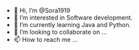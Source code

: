 - 👋 Hi, I’m @Sora1919
- 👀 I’m interested in Software development.
- 🌱 I’m currently learning Java and Python.
- 💞️ I’m looking to collaborate on ...
- 📫 How to reach me ...

<!---
Sora1919/Sora1919 is a ✨ special ✨ repository because its `README.md` (this file) appears on your GitHub profile.
You can click the Preview link to take a look at your changes.
--->

